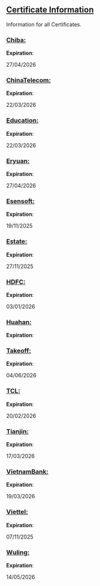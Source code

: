 ## [Certificate Information](accent://)

Information for all Certificates.

### [Chiba:](accent://)

**Expiration**: 

27/04/2026

### [ChinaTelecom:](accent://)

**Expiration**: 

22/03/2026

### [Education:](accent://)

**Expiration**: 

22/03/2026

### [Eryuan:](accent://)

**Expiration**: 

27/04/2026

### [Esensoft:](accent://)

**Expiration**: 

19/11/2025

### [Estate:](accent://)

**Expiration**: 

27/11/2025

### [HDFC:](accent://)

**Expiration**: 

03/01/2026

### [Huahan:](accent://)

**Expiration**:



### [Takeoff:](accent://)

**Expiration**: 

04/06/2026

### [TCL:](accent://)

**Expiration**: 

20/02/2026

### [Tianjin:](accent://)

**Expiration**: 

17/03/2026

### [VietnamBank:](accent://)

**Expiration**: 

19/03/2026

### [Viettel:](accent://)

**Expiration**: 

07/11/2025

### [Wuling:](accent://)

**Expiration**: 

14/05/2026
